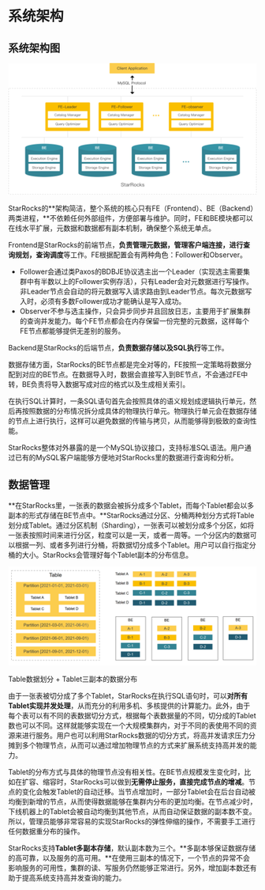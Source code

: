 # 系统架构

## 系统架构图

![system_architecture](../assets/1.2-1.png)

StarRocks的**架构简洁，整个系统的核心只有FE（Frontend）、BE（Backend）两类进程，**不依赖任何外部组件，方便部署与维护。同时，FE和BE模块都可以在线水平扩展，元数据和数据都有副本机制，确保整个系统无单点。

Frontend是StarRocks的前端节点，**负责管理元数据，管理客户端连接，进行查询规划，查询调度**等工作。FE根据配置会有两种角色：Follower和Observer。

- Follower会通过类Paxos的BDBJE协议选主出一个Leader（实现选主需要集群中有半数以上的Follower实例存活），只有Leader会对元数据进行写操作。非Leader节点会自动的将元数据写入请求路由到Leader节点。每次元数据写入时，必须有多数Follower成功才能确认是写入成功。
- Observer不参与选主操作，只会异步同步并且回放日志，主要用于扩展集群的查询并发能力。每个FE节点都会在内存保留一份完整的元数据，这样每个FE节点都能够提供无差别的服务。

Backend是StarRocks的后端节点，**负责数据存储以及SQL执行**等工作。

数据存储方面，StarRocks的BE节点都是完全对等的，FE按照一定策略将数据分配到对应的BE节点。在数据导入时，数据会直接写入到BE节点，不会通过FE中转，BE负责将导入数据写成对应的格式以及生成相关索引。

在执行SQL计算时，一条SQL语句首先会按照具体的语义规划成逻辑执行单元，然后再按照数据的分布情况拆分成具体的物理执行单元。物理执行单元会在数据存储的节点上进行执行，这样可以避免数据的传输与拷贝，从而能够得到极致的查询性能。

StarRocks整体对外暴露的是一个MySQL协议接口，支持标准SQL语法。用户通过已有的MySQL客户端能够方便地对StarRocks里的数据进行查询和分析。

## 数据管理

**在StarRocks里，一张表的数据会被拆分成多个Tablet，而每个Tablet都会以多副本的形式存储在BE节点中。**StarRocks通过分区、分桶两种划分方式将Table划分成Tablet。通过分区机制（Sharding），一张表可以被划分成多个分区，如将一张表按照时间来进行分区，粒度可以是一天，或者一周等。一个分区内的数据可以根据一列、或者多列进行分桶，将数据切分成多个Tablet。用户可以自行指定分桶的大小。StarRocks会管理好每个Tablet副本的分布信息。

![data_management](../assets/1.2-2.png)

Table数据划分 + Tablet三副本的数据分布

由于一张表被切分成了多个Tablet，StarRocks在执行SQL语句时，可以**对所有Tablet实现并发处理**，从而充分的利用多机、多核提供的计算能力。此外，由于每个表可以有不同的表数据切分方式，根据每个表数据量的不同，切分成的Tablet数也可以不同。这样就能够实现在一个大规模集群内，对于不同的表使用不同的资源来进行服务。用户也可以利用StarRocks数据的切分方式，将高并发请求压力分摊到多个物理节点，从而可以通过增加物理节点的方式来扩展系统支持高并发的能力。

Tablet的分布方式与具体的物理节点没有相关性。在BE节点规模发生变化时，比如在扩容、缩容时，StarRocks可以做到**无需停止服务，直接完成节点的增减**。节点的变化会触发Tablet的自动迁移。当节点增加时，一部分Tablet会在后台自动被均衡到新增的节点，从而使得数据能够在集群内分布的更加均衡。在节点减少时，下线机器上的Tablet会被自动均衡到其他节点，从而自动保证数据的副本数不变。所以，管理员能够非常容易的实现StarRocks的弹性伸缩的操作，不需要手工进行任何数据重分布的操作。

StarRocks支持**Tablet多副本存储**，默认副本数为三个。**多副本够保证数据存储的高可靠，以及服务的高可用。**在使用三副本的情况下，一个节点的异常不会影响服务的可用性，集群的读、写服务仍然能够正常进行。另外，增加副本数还有助于提高系统支持高并发查询的能力。
